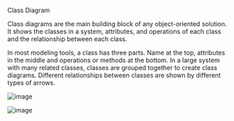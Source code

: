 Class Diagram

Class diagrams are the main building block of any object-oriented solution. It shows the classes in a system, attributes, and operations of each class and the relationship between each class.

In most modeling tools, a class has three parts. Name at the top, attributes in the middle and operations or methods at the bottom. In a large system with many related classes, classes are grouped together to create class diagrams. Different relationships between classes are shown by different types of arrows.

![image](https://user-images.githubusercontent.com/94230294/143439499-d853f9d9-4dcc-469a-b95a-fd46ee017e1a.png)


![image](https://user-images.githubusercontent.com/94230294/143439652-4c896331-034a-443d-8b11-d4993d39cd63.png)

